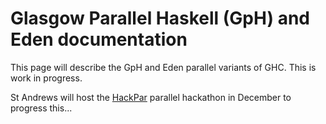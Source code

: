# Glasgow Parallel Haskell (GpH) and Eden documentation



This page will describe the GpH and Eden parallel variants of GHC.  This is work in progress.



St Andrews will host the [HackPar](hack-par) parallel hackathon in December to progress this...


